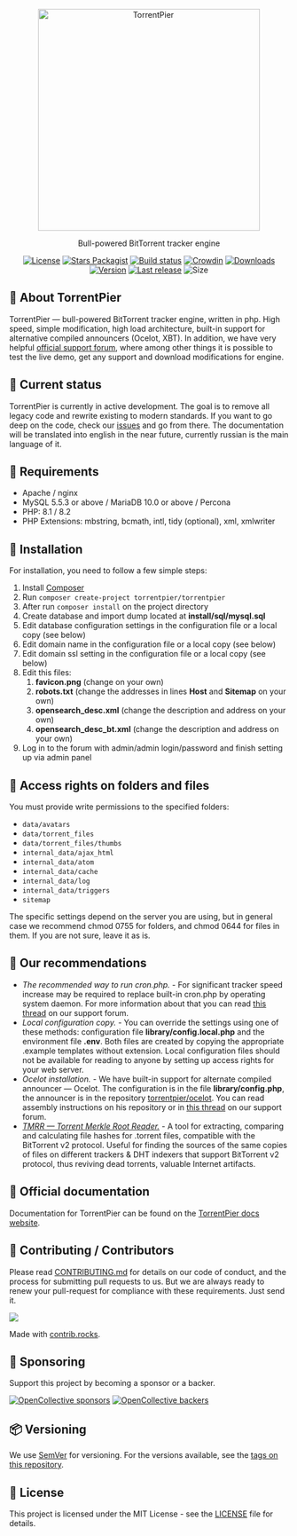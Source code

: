 <p align="center"><a href="https://torrentpier.com"><img src="https://torrentpier.com/styles/default/xenforo/bull-logo.svg" width="400px" alt="TorrentPier" /></a></p>

<p align="center">
  Bull-powered BitTorrent tracker engine
  <br>
</p>

<p align="center">
  <a href="https://github.com/torrentpier/torrentpier/blob/master/LICENSE"><img src="https://img.shields.io/github/license/torrentpier/torrentpier" alt="License"></a>
  <a href="https://packagist.org/packages/torrentpier/torrentpier"><img src="https://img.shields.io/packagist/stars/torrentpier/torrentpier" alt="Stars Packagist"></a>
  <a href="https://github.com/torrentpier/torrentpier/actions"><img src="https://img.shields.io/github/actions/workflow/status/torrentpier/torrentpier/phpmd.yml" alt="Build status"></a>
  <a href="https://crowdin.com/project/torrentpier"><img src="https://badges.crowdin.net/torrentpier/localized.svg" alt="Crowdin"></a>
  <a href="https://packagist.org/packages/torrentpier/torrentpier"><img src="https://img.shields.io/packagist/dt/torrentpier/torrentpier" alt="Downloads"></a>
  <a href="https://packagist.org/packages/torrentpier/torrentpier"><img src="https://img.shields.io/packagist/v/torrentpier/torrentpier" alt="Version"></a>
  <a href="https://github.com/torrentpier/torrentpier/releases"><img src="https://img.shields.io/github/release-date/torrentpier/torrentpier" alt="Last release"></a>
  <img src="https://img.shields.io/github/repo-size/torrentpier/torrentpier" alt="Size">
</p>

## 🐂 About TorrentPier

TorrentPier — bull-powered BitTorrent tracker engine, written in php. High speed, simple modification, high load 
architecture, built-in support for alternative compiled announcers (Ocelot, XBT). In addition, we have very helpful 
[official support forum](https://torrentpier.com), where among other things it is possible to test the live 
demo, get any support and download modifications for engine.

## 🌈 Current status

TorrentPier is currently in active development. The goal is to remove all legacy code and rewrite existing to 
modern standards. If you want to go deep on the code, check our [issues](https://github.com/torrentpier/torrentpier/issues) 
and go from there. The documentation will be translated into english in the near future, currently russian is the main language of it.

## 🔧 Requirements

* Apache / nginx
* MySQL 5.5.3 or above / MariaDB 10.0 or above / Percona
* PHP: 8.1 / 8.2
* PHP Extensions: mbstring, bcmath, intl, tidy (optional), xml, xmlwriter

## 💾 Installation

For installation, you need to follow a few simple steps:

1. Install [Composer](https://getcomposer.org/)
2. Run `composer create-project torrentpier/torrentpier`
3. After run `composer install` on the project directory
4. Create database and import dump located at **install/sql/mysql.sql**
5. Edit database configuration settings in the configuration file or a local copy (see below)
6. Edit domain name in the configuration file or a local copy (see below)
7. Edit domain ssl setting in the configuration file or a local copy (see below)
8. Edit this files:
   1. **favicon.png** (change on your own)
   2. **robots.txt** (change the addresses in lines **Host** and **Sitemap** on your own)
   3. **opensearch_desc.xml** (change the description and address on your own)
   4. **opensearch_desc_bt.xml** (change the description and address on your own)
9. Log in to the forum with admin/admin login/password and finish setting up via admin panel

## 🔑 Access rights on folders and files

You must provide write permissions to the specified folders:
* `data/avatars`
* `data/torrent_files`
* `data/torrent_files/thumbs`
* `internal_data/ajax_html`
* `internal_data/atom`
* `internal_data/cache`
* `internal_data/log`
* `internal_data/triggers`
* `sitemap`

The specific settings depend on the server you are using, but in general case we recommend chmod 0755 for folders, 
and chmod 0644 for files in them. If you are not sure, leave it as is.

## 📌 Our recommendations

* *The recommended way to run cron.php.* - For significant tracker speed increase may be required to replace built-in cron.php by operating system daemon. For more
  information about that you can read [this thread](https://torrentpier.com/threads/52/) on our support forum.
* *Local configuration copy.* - You can override the settings using one of these methods: configuration file **library/config.local.php** and the environment
  file **.env**. Both files are created by copying the appropriate .example templates without extension. Local configuration files
  should not be available for reading to anyone by setting up access rights for your web server.
* *Ocelot installation.* - We have built-in support for alternate compiled announcer — Ocelot. The configuration is in the file **library/config.php**,
  the announcer is in the repository [torrentpier/ocelot](https://github.com/torrentpier/ocelot). You can read assembly instructions
  on his repository or in [this thread](https://torrentpier.com/threads/26078/) on our support forum.
* *[TMRR — Torrent Merkle Root Reader.](https://github.com/kovalensky/tmrr)* - A tool for extracting, comparing and calculating file hashes for .torrent files, 
  compatible with the BitTorrent v2 protocol. Useful for finding the sources of the same copies of files on different trackers & DHT indexers that support BitTorrent v2 protocol, 
  thus reviving dead torrents, valuable Internet artifacts.

## 📝 Official documentation

Documentation for TorrentPier can be found on the [TorrentPier docs website](https://docs.torrentpier.com).

## 💚 Contributing / Contributors

Please read [CONTRIBUTING.md](CONTRIBUTING.md) for details on our code of conduct, and the process for 
submitting pull requests to us. But we are always ready to renew your pull-request for compliance with 
these requirements. Just send it.

<a href="https://github.com/torrentpier/torrentpier/graphs/contributors">
  <img src="https://contrib.rocks/image?repo=torrentpier/torrentpier" />
</a>

Made with [contrib.rocks](https://contrib.rocks).

## 💞 Sponsoring

Support this project by becoming a sponsor or a backer. 

[![OpenCollective sponsors](https://opencollective.com/torrentpier/sponsors/badge.svg)](https://opencollective.com/torrentpier)
[![OpenCollective backers](https://opencollective.com/torrentpier/backers/badge.svg)](https://opencollective.com/torrentpier)

## 📦 Versioning

We use [SemVer](http://semver.org/) for versioning. For the versions available, see the [tags on this repository](https://github.com/torrentpier/torrentpier/tags). 

## 📖 License

This project is licensed under the MIT License - see the [LICENSE](https://github.com/torrentpier/torrentpier/blob/master/LICENSE) file for details.
